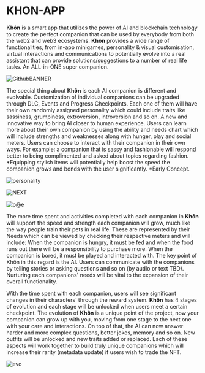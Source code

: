 # KHON-APP

  
  **Khôn** is a smart app that utilizes the power of AI and blockchain technology to create the perfect companion that can be used by everybody from both the web2 and web3 ecosystems. **Khôn** provides a wide range of functionalities, from in-app minigames, personality & visual customisation, virtual interactions and communications to potentially evolve into a real assistant that can provide solutions/suggestions to a number of real life tasks. An ALL-in-ONE super companion.

  
![GithubBANNER](https://github.com/KHONapp/KHON-APP/assets/154311216/2d2010bd-144c-401e-9d6f-8ec30dda2b9d)

The special thing about **Khôn** is each AI companion is different and evolvable. Customization of individual companions can be upgraded through DLC, Events and Progress Checkpoints. Each one of them will have their own randomly assigned personality which could include traits like sassiness, grumpiness, extroversion, introversion and so on. A new and innovative way to bring AI closer to human experience. Users can learn more about their own companion by using the ability and needs chart which will include strengths and weaknesses along with hunger, play and social meters. Users can choose to interact with their companion in their own ways. For example: a companion that is sassy and fashionable will respond better to being complimented and asked about topics regarding fashion. *Equipping stylish items will potentially help boost the speed the companion grows and bonds with the user significantly. *Early Concept.

![personality](https://github.com/KHONapp/KHON-APP/assets/154311216/b3fba77d-14ba-4fe1-8946-ff3fea160e56)


![NEXT](https://github.com/KHONapp/KHON-APP/assets/154311216/9ce8cd39-4780-4a85-b421-9da1752742c0)


![p@e](https://github.com/KHONapp/KHON-APP/assets/154311216/80a618cd-479f-41e7-a829-987b40648270)


The more time spent and activities completed with each companion in **Khôn** will support the speed and strength each companion will grow, much like the way people train their pets in real life. These are represented by their Needs which can be viewed by checking their respective meters and will include: When the companion is hungry, it must be fed and when the food runs out there will be a responsibility to purchase more. When the companion is bored, it must be played and interacted with. The key point of Khôn in this regard is the AI. Users can communicate with the companions by telling stories or asking questions and so on (by audio or text TBD). Nurturing each companions' needs will be vital to the expansion of their overall functionality.

With the time spent with each companion, users will see significant changes in their characters’ through the reward system. **Khôn** has 4 stages of evolution and each stage will be unlocked when users meet a certain checkpoint. The evolution of **Khôn** is a unique point of the project, now your companion can grow up with you, moving from one stage to the next one with your care and interactions. On top of that, the AI can now answer harder and more complex questions, better jokes, memory and so on. New outfits will be unlocked and new traits added or replaced. Each of these aspects will work together to build truly unique companions which will increase their rarity (metadata update) if users wish to trade the NFT.


![evo](https://github.com/KHONapp/KHON-APP/assets/154311216/47ad13d0-20c8-4e0a-9223-50494c3d2887)



